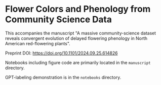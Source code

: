 # Flower Colors and Phenology from Community Science Data

This accompanies the manuscript "A massive community-science dataset reveals convergent evolution of delayed flowering phenology in North American red-flowering plants". 

Preprint DOI: https://doi.org/10.1101/2024.09.25.614826

Notebooks including figure code are primarily located in the `manuscript` directory. 

GPT-labeling demonstration is in the `notebooks` directory. 
